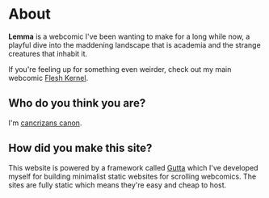 # About

**Lemma** is a webcomic I've been wanting to make for a long while now, a playful dive into the maddening landscape that is academia and the strange creatures that inhabit it.

If you're feeling up for something even weirder, check out my main webcomic [Flesh Kernel](https://fleshkernel.com).

## Who do you think you are?

I'm [cancrizans canon](https://cancrizans.github.io).

## How did you make this site?

This website is powered by a framework called [Gutta](https://github.com/cancrizans/gutta) which I've developed myself for building minimalist static websites for scrolling webcomics. The sites are fully static which means they're easy and cheap to host.

